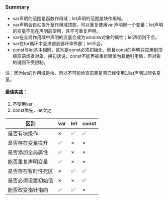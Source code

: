 ### Summary

- var声明的范围是函数作用域；let声明的范围是块作用域。
- var声明会自动提升至作用域顶部，可以重复使用var声明同一个变量；let声明的变量不能在声明前使用，且不可重复声明。
- var在全局作用域中声明的变量会成为window对象的属性；let声明则不会。
- var在for循环中会渗透到循环体外部；let不会。
- const与let基本相同，区别是const必须初始化，而且const的声明只应用到顶级原语或者对象。换句话说，const不能再被重新赋值为其他引用值，但对象的键则不受限制。

注：因为let的作用域是块，所以不可能检查前面是否已经使用过let声明过同名变量。

#### 最佳实践：

1. 不使用var
2. const优先，let次之

| 区别               | var  | let  | const |
| ------------------ | ---- | ---- | ----- |
| 是否有块级作       | ×    | ✅    | ✅     |
| 是否存在变量提升   | ✅    | ×    | ×     |
| 是否添加全局属性   | ✅    | ×    | ×     |
| 能否重复声明变量   | ✅    | ×    | ×     |
| 是否存在暂时性死区 | ×    | ✅    | ✅     |
| 是否必须设置初始值 | ×    | ×    | ✅     |
| 能否改变指针指向   | ✅    | ✅    | ×     |

